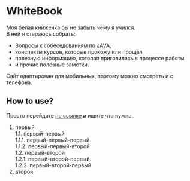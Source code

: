 # WhiteBook
Моя белая книжечка бы не забыть чему я учился.  
В ней я стараюсь собрать: 
- Вопросы к собеседованиям по JAVA, 
- конспекты курсов, которые прохожу или прощел
- полезную информацию, которая приголилась в процессе работы
- и прочие полезные заметки. 


Сайт адаптирован для мобильных, поэтому можно смотреть и с телефона.

## How to use?
Просто перейдите [по ссылке](https://alexakama.github.io/whitebook/) и ищите что нужно.

1. первый  
   1.1. первый-первый  
      1.1.1. первый-первый-первый  
      1.1.2. первый-первый-второй  
   1.2. первый-второй  
      1.2.1. первый-второй-первый  
      1.2.2. первый-второй-первый  
2. второй
